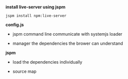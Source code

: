 **install live-server using jspm**


	jspm install npm:live-server

**config.js**

* jspm command line communicate with systemjs loader

* manager the dependencies the brower can understand

**jspm**

* load the dependencies individually

* source map

